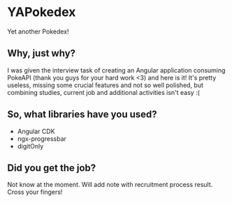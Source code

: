 # YAPokedex

Yet another Pokedex!

## Why, just why?

I was given the interview task of creating an Angular application consuming PokeAPI (thank you guys for your hard work <3) and here is it! It's pretty useless, missing some crucial features and not so well polished, but combining studies, current job and additional activities isn't easy :(

## So, what libraries have you used?

* Angular CDK
* ngx-progressbar
* digitOnly

## Did you get the job?

Not know at the moment. Will add note with recruitment process result. Cross your fingers!
